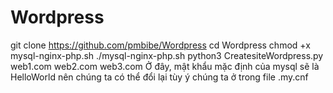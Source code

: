 # Wordpress
git clone https://github.com/pmbibe/Wordpress
cd Wordpress
chmod +x mysql-nginx-php.sh
./mysql-nginx-php.sh
python3 CreatesiteWordpress.py web1.com web2.com web3.com
Ở đây, mật khẩu mặc định của mysql sẽ là HelloWorld nên chúng ta có thể đổi lại tùy ý chúng ta ở trong file .my.cnf
